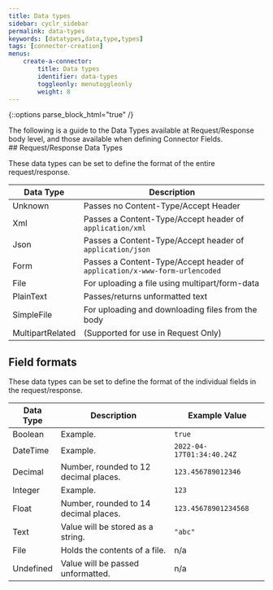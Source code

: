 ```yaml
---
title: Data types
sidebar: cyclr_sidebar
permalink: data-types
keywords: [datatypes,data,type,types]
tags: [connector-creation]
menus:
    create-a-connector:
        title: Data types
        identifier: data-types
        toggleonly: menutoggleonly
        weight: 8
---
```

{::options parse_block_html="true" /}
<section class="card">
The following is a guide to the Data Types available at Request/Response body level, and those available when defining Connector Fields.


</section>
<section class="card">
## Request/Response Data Types

These data types can be set to define the format of the entire request/response.

| Data Type | Description |
|---|---|
|Unknown|Passes no Content-Type/Accept Header|
|Xml|Passes a Content-Type/Accept header of `application/xml`|
|Json|Passes a Content-Type/Accept header of `application/json`|
|Form|Passes a Content-Type/Accept header of `application/x-www-form-urlencoded`|
|File|For uploading a file using multipart/form-data|
|PlainText|Passes/returns unformatted text|
|SimpleFile|For uploading and downloading files from the body|
|MultipartRelated|(Supported for use in Request Only)|


</section>
<section class="card">

## Field formats

These data types can be set to define the format of the individual fields in the request/response.

| **Data Type** | **Description** | **Example Value** |
|---|---|---|
| Boolean | Example. | `true` |
| DateTime | Example. | `2022-04-17T01:34:40.24Z` |
| Decimal | Number, rounded to 12 decimal places. | `123.456789012346` |
| Integer | Example. | `123`|
| Float | Number, rounded to 14 decimal places. | `123.45678901234568` |
| Text | Value will be stored as a string. | `"abc"` |
| File | Holds the contents of a file. | n/a |
| Undefined | Value will be passed unformatted. | n/a |

</section>
